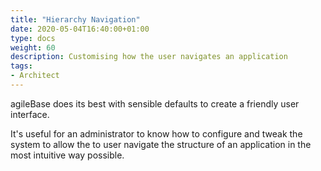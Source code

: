 ```yaml
---
title: "Hierarchy Navigation"
date: 2020-05-04T16:40:00+01:00
type: docs
weight: 60
description: Customising how the user navigates an application
tags:
- Architect
---
```

agileBase does its best with sensible defaults to create a friendly user interface.

It's useful for an administrator to know how to configure and tweak the system to allow the to user navigate the structure of an application in the most intuitive way possible.


